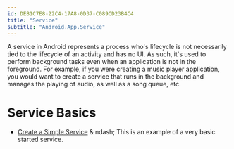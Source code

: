 ```yaml
---
id: DEB1C7E8-22C4-17A8-0D37-C089CD23B4C4
title: "Service"
subtitle: "Android.App.Service"
---
```


A service in Android represents a process who's lifecycle is not necessarily
tied to the lifecycle of an activity and has no UI. As such, it's used to
perform background tasks even when an application is not in the foreground. For
example, if you were creating a music player application, you would want to
create a service that runs in the background and manages the playing of audio,
as well as a song queue, etc.

 <a name="Service_Basics" class="injected"></a>


# Service Basics

-   [Create a Simple Service](/Recipes/android/fundamentals/service/create_a_simple_service) & ndash; This is an example of a very basic started service.

